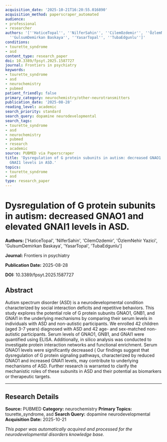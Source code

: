 ```yaml
---
acquisition_date: '2025-10-21T16:20:55.016890'
acquisition_method: paperscraper_automated
audience:
- professional
- researcher
authors: '[''HaticeTopal'', ''NilferSahin'', ''CilemOzdemir'', ''ÖzlemNehir Yazici'',
  ''GulsumDemirkan Baskaya'', ''YasarTopal'', ''TubaEdgunlu'']'
conditions:
- tourette_syndrome
- asd
content_type: research_paper
doi: 10.3389/fpsyt.2025.1587727
journal: Frontiers in psychiatry
keywords:
- tourette_syndrome
- asd
- neurochemistry
- pubmed
patient_friendly: false
primary_category: neurochemistry/other-neurotransmitters
publication_date: '2025-08-28'
reading_level: academic
search_priority: standard
search_query: dopamine neurodevelopmental
search_tags:
- tourette_syndrome
- asd
- neurochemistry
- pubmed
- research
- academic
source: PUBMED via Paperscraper
title: 'Dysregulation of G protein subunits in autism: decreased GNAO1 and elevated
  GNAI1 levels in ASD.'
topics:
- tourette_syndrome
- asd
type: research_paper
---
```


# Dysregulation of G protein subunits in autism: decreased GNAO1 and elevated GNAI1 levels in ASD.

**Authors:** ['HaticeTopal', 'NilferSahin', 'CilemOzdemir', 'ÖzlemNehir Yazici', 'GulsumDemirkan Baskaya', 'YasarTopal', 'TubaEdgunlu']

**Journal:** Frontiers in psychiatry

**Publication Date:** 2025-08-28

**DOI:** 10.3389/fpsyt.2025.1587727

## Abstract

Autism spectrum disorder (ASD) is a neurodevelopmental condition characterized by social interaction deficits and repetitive behaviors. This study explores the potential role of G protein subunits GNAO1, GNB1, and GNAI1 in the underlying mechanisms by comparing their serum levels in individuals with ASD and non-autistic participants. We enrolled 42 children (aged 3-7 years) diagnosed with ASD and 42 age- and sex-matched non-autistic participants. Serum levels of GNAO1, GNB1, and GNAI1 were quantified using ELISA. Additionally, in silico analysis was conducted to investigate protein interaction networks and functional enrichment. Serum GNAO1 levels were significantly decreased ( Our findings suggest that dysregulation of G protein signaling pathways, characterized by reduced GNAO1 and increased GNAI1 levels, may contribute to underlying mechanisms of ASD. Further research is warranted to clarify the mechanistic roles of these subunits in ASD and their potential as biomarkers or therapeutic targets.

---

## Research Details

**Source:** PUBMED
**Category:** neurochemistry
**Primary Topics:** tourette_syndrome, asd
**Search Query:** dopamine neurodevelopmental
**Acquisition Date:** 2025-10-21

*This paper was automatically acquired and processed for the neurodevelopmental disorders knowledge base.*
